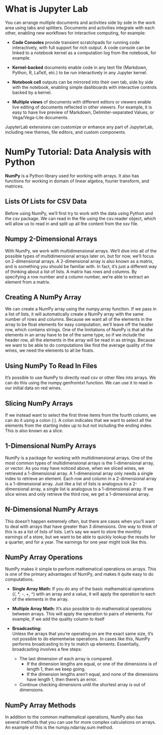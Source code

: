 # What is Jupyter Lab

You can arrange multiple documents and activities side by side in the work area using tabs and splitters. Documents and activities integrate with each other, enabling new workflows for interactive computing, for example:

- **Code Consoles** provide transient scratchpads for running code interactively, with full support for rich output. A code console can be linked to a notebook kernel as a computation log from the notebook, for example.

- **Kernel-backed** documents enable code in any text file (Markdown, Python, R, LaTeX, etc.) to be run interactively in any Jupyter kernel.

- **Notebook cell** outputs can be mirrored into their own tab, side by side with the notebook, enabling simple dashboards with interactive controls backed by a kernel.

- **Multiple views** of documents with different editors or viewers enable live editing of documents reflected in other viewers. For example, it is easy to have live preview of Markdown, Delimiter-separated Values, or Vega/Vega-Lite documents.


JupyterLab extensions can customize or enhance any part of JupyterLab, including new themes, file editors, and custom components.

# NumPy Tutorial: Data Analysis with Python

**NumPy** is a Python library used for working with arrays. It also has functions for working in domain of linear algebra, fourier transform, and matrices.


## Lists Of Lists for CSV Data
Before using NumPy, we’ll first try to work with the data using Python and the csv package. We can read in the file using the csv.reader object, which will allow us to read in and split up all the content from the ssv file.

## Numpy 2-Dimensional Arrays
With NumPy, we work with multidimensional arrays. We’ll dive into all of the possible types of multidimensional arrays later on, but for now, we’ll focus on 2-dimensional arrays. A 2-dimensional array is also known as a matrix, and is something you should be familiar with. In fact, it’s just a different way of thinking about a list of lists. A matrix has rows and columns. By specifying a row number and a column number, we’re able to extract an element from a matrix.


## Creating A NumPy Array
We can create a NumPy array using the numpy.array function. If we pass in a list of lists, it will automatically create a NumPy array with the same number of rows and columns. Because we want all of the elements in the array to be float elements for easy computation, we’ll leave off the header row, which contains strings. One of the limitations of NumPy is that all the elements in an array have to be of the same type, so if we include the header row, all the elements in the array will be read in as strings. Because we want to be able to do computations like find the average quality of the wines, we need the elements to all be floats.

## Using NumPy To Read In Files
It’s possible to use NumPy to directly read csv or other files into arrays. We can do this using the numpy.genfromtxt function. We can use it to read in our initial data on red wines.

## Slicing NumPy Arrays
If we instead want to select the first three items from the fourth column, we can do it using a colon (:). A colon indicates that we want to select all the elements from the starting index up to but not including the ending index. This is also known as a slice.


## 1-Dimensional NumPy Arrays
NumPy is a package for working with multidimensional arrays. One of the most common types of multidimensional arrays is the 1-dimensional array, or vector. As you may have noticed above, when we sliced wines, we retrieved a 1-dimensional array. A 1-dimensional array only needs a single index to retrieve an element. Each row and column in a 2-dimensional array is a 1-dimensional array. Just like a list of lists is analogous to a 2-dimensional array, a single list is analogous to a 1-dimensional array. If we slice wines and only retrieve the third row, we get a 1-dimensional array.

## N-Dimensional NumPy Arrays
This doesn’t happen extremely often, but there are cases when you’ll want to deal with arrays that have greater than 3 dimensions. One way to think of this is as a list of lists of lists. Let’s say we want to store the monthly earnings of a store, but we want to be able to quickly lookup the results for a quarter, and for a year. The earnings for one year might look like this.

## NumPy Array Operations
NumPy makes it simple to perform mathematical operations on arrays. This is one of the primary advantages of NumPy, and makes it quite easy to do computations.

- **Single Array Math:**
If you do any of the basic mathematical operations (/, *, -, +, ^) with an array and a value, it will apply the operation to each of the elements in the array.

- **Multiple Array Math:**
It’s also possible to do mathematical operations between arrays. This will apply the operation to pairs of elements. For example, if we add the quality column to itself

- **Broadcasting:**  
Unless the arrays that you’re operating on are the exact same size, it’s not possible to do elementwise operations. In cases like this, NumPy performs broadcasting to try to match up elements. Essentially, broadcasting involves a few steps:

    - The last dimension of each array is compared.
        - If the dimension lengths are equal, or one of the dimensions is of length 1, then we keep going.
        - If the dimension lengths aren’t equal, and none of the dimensions have length 1, then there’s an error.
    - Continue checking dimensions until the shortest array is out of dimensions.

## NumPy Array Methods
In addition to the common mathematical operations, NumPy also has several methods that you can use for more complex calculations on arrays. An example of this is the numpy.ndarray.sum method.


